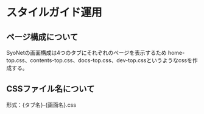 # スタイルガイド運用

## ページ構成について

SyoNetの画面構成は4つのタブにそれぞれのページを表示するため
home-top.css、contents-top.css、docs-top.css、dev-top.cssというようなcssを作成する。

## CSSファイル名について

形式：{タブ名}-{画面名}.css